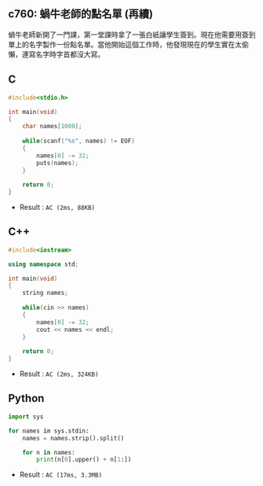 ## c760: 蝸牛老師的點名單 (再續)
蝸牛老師新開了一門課，第一堂課時拿了一張白紙讓學生簽到。現在他需要用簽到單上的名字製作一份點名單。當他開始這個工作時，他發現現在的學生實在太偷懶，連寫名字時字首都沒大寫。

## C
```C
#include<stdio.h>

int main(void)
{
	char names[1000];
	
	while(scanf("%s", names) != EOF)
	{
		names[0] -= 32;
		puts(names);
	}
	
	return 0;
} 
```
 * Result : `AC (2ms, 88KB)`

## C++
```C++
#include<iostream>

using namespace std;

int main(void)
{
	string names;
	
	while(cin >> names)
	{
		names[0] -= 32;
		cout << names << endl;
	}
	
	return 0;
}
```
 * Result : `AC (2ms, 324KB)`

## Python
```python
import sys

for names in sys.stdin:
    names = names.strip().split()

    for n in names:
        print(n[0].upper() + n[1:])
```
 * Result : `AC (17ms, 3.3MB)`

